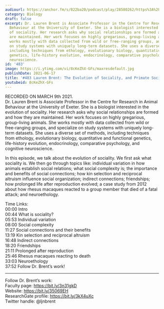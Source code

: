 ```yaml
---
audiourl: https://anchor.fm/s/822ba20/podcast/play/28580262/https%3A%2F%2Fd3ctxlq1ktw2nl.cloudfront.net%2Fstaging%2F2021-2-10%2Faf69552d-9f89-05bc-c91a-e4114163efb1.m4a
category: Biology
draft: false
excerpt: Dr. Lauren Brent is Associate Professor in the Centre for Research in Animal
  Behaviour at the University of Exeter. She is a biologist interested in the evolution
  of sociality. Her research asks why social relationships are formed and how they
  are maintained. Her work focuses on highly gregarious, group-living animals. She
  works mostly with data collected from wild or free-ranging groups, and specialize
  on study systems with uniquely long-term datasets. She uses a diverse set of methods,
  including techniques from ethology, evolutionary biology, quantitative and functional
  genetics, life-history evolution, endocrinology, comparative psychology, and cognitive
  neuroscience.
id: '483'
image: https://i.ytimg.com/vi/8cKeZhX-GFs/maxresdefault.jpg
publishDate: 2021-06-17
title: '#483 Lauren Brent: The Evolution of Sociality, and Primate Societies'
youtubeid: 8cKeZhX-GFs
---
```

<div class="timelinks">

RECORDED ON MARCH 9th 2021.  
Dr. Lauren Brent is Associate Professor in the Centre for Research in Animal Behaviour at the University of Exeter. She is a biologist interested in the evolution of sociality. Her research asks why social relationships are formed and how they are maintained. Her work focuses on highly gregarious, group-living animals. She works mostly with data collected from wild or free-ranging groups, and specialize on study systems with uniquely long-term datasets. She uses a diverse set of methods, including techniques from ethology, evolutionary biology, quantitative and functional genetics, life-history evolution, endocrinology, comparative psychology, and cognitive neuroscience.

In this episode, we talk about the evolution of sociality. We first ask what sociality is. We then go through topics like: individual variation in how animals establish social relations; what social complexity is; the importance and benefits of social connections; how kin selection and reciprocal altruism influence social organization; indirect connections; friendships; how prolonged life after reproduction evolved; a case study from 2012 about how rhesus macaques reacted to a group member that died of a fatal attack; and neuroethology.

Time Links:  
<time>00:00</time> Intro  
<time>00:44</time> What is sociality?  
<time>05:53</time> Individual variation  
<time>08:00</time> Social complexity  
<time>11:27</time> Social connections and their benefits  
<time>13:19</time> Kin selection and reciprocal altruism  
<time>16:48</time> Indirect connections  
<time>18:20</time> Friendships  
<time>21:11</time> Prolonged after reproduction  
<time>25:46</time> Rhesus macaques reacting to death  
<time>33:03</time> Neuroethology  
<time>37:52</time> Follow Dr. Brent’s work!

---

Follow Dr. Brent’s work:  
Faculty page: https://bit.ly/3n31gkD  
Website: https://bit.ly/35069EH  
ResearchGate profile: https://bit.ly/3kX4uXc  
Twitter handle: @ljnbrent
</div>

